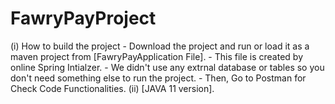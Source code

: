 # FawryPayProject
(i) How to build the project
    - Download the project and 
      run or load it as a maven project from [FawryPayApplication File].
    - This file is created by online Spring Intialzer.
    - We didn't use any extrnal database or tables so you don't need something else to run the project.
    - Then, Go to Postman for Check Code Functionalities.
(ii)  [JAVA 11 version].
